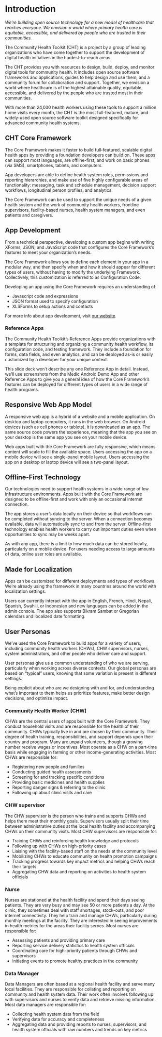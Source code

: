 # Introduction

*We’re building open source technology for a new model of healthcare that reaches everyone. We envision a world where primary health care is equitable, accessible, and delivered by people who are trusted in their communities.*

The Community Health Toolkit (CHT) is a project by a group of leading organizations who have come together to support the development of digital health initiatives in the hardest-to-reach areas. 

The CHT provides you with resources to design, build, deploy, and monitor digital tools for community health. It includes open source software frameworks and applications, guides to help design and use them, and a community forum for collaboration and support.  Together, we envision a world where healthcare is of the highest attainable quality, equitable, accessible, and delivered by the people who are trusted most in their communities.  

With more than 24,000 health workers using these tools to support a million home visits every month, the CHT is the most full-featured, mature, and widely-used open source software toolkit designed specifically for advanced community health systems. 

## CHT Core Framework

The Core Framework makes it faster to build full-featured, scalable digital health apps by providing a foundation developers can build on. These apps can support most languages, are offline-first, and work on basic phones (via SMS), smartphones, tablets, and computers. 

App developers are able to define health system roles, permissions and reporting hierarchies, and make use of five highly configurable areas of functionality: messaging, task and schedule management, decision support workflows, longitudinal person profiles, and analytics. 

The Core Framework can be used to support the unique needs of a given health system and the work of community health workers, frontline supervisors, facility-based nurses, health system managers, and even patients and caregivers.

## App Development

From a technical perspective, developing a custom app begins with writing XForms, JSON, and JavaScript code that configures the Core Framework’s features to meet your organization’s needs. 

The Core Framework allows you to define each element in your app in a modular way, and then specify when and how it should appear for different types of users, without having to modify the underlying Framework. Collectively, this customization is referred to as Configuration Code.

Developing an app using the Core Framework requires an understanding of:
- Javascript code and expressions
- JSON format used to specify configuration
- XLSForms to setup actions and contacts

For more info about app development, visit [our website](). 

### Reference Apps

The Community Health Toolkit’s Reference Apps provide organizations with a template for structuring and organizing a community health workflow, its configuration code, and testing framework. They include a foundation for forms, data fields, and even analytics, and can be deployed as-is or easily customized by a developer for your unique context.

This slide deck won’t describe any one Reference App in detail. Instead, we’ll use screenshots from the Medic Android Demo App and other Reference Apps to give you a general idea of how the Core Framework’s features can be deployed for different types of users in a wide range of health programs.

## Responsive Web App Model

A responsive web app is a hybrid of a website and a mobile application. On desktop and laptop computers, it runs in the web browser. On Android devices (such as cell phones or tablets), it is downloaded as an app. The same source code powers the experience, meaning that the app you see on your desktop is the same app you see on your mobile device. 

Web apps built with the Core Framework are fully responsive, which means content will scale to fill the available space. Users accessing the app on a mobile device will see a single-panel mobile layout. Users accessing the app on a desktop or laptop device will see a two-panel layout.

## Offline-First Technology

Our technologies need to support health systems in a wide range of low infrastructure environments. Apps built with the Core Framework are designed to be offline-first and work with only an occasional internet connection.

The app stores a user’s data locally on their device so that workflows can be completed without syncing to the server. When a connection becomes available, data will automatically sync to and from the server. Offline-first technology enables health workers to carry out important duties even when opportunities to sync may be weeks apart.

As with any app, there is a limit to how much data can be stored locally, particularly on a mobile device. For users needing access to large amounts of data, online user roles are available. 

## Made for Localization

Apps can be customized for different deployments and types of workflows. We’re already using the framework in many countries around the world with localization settings.

Users can currently interact with the app in English, French, Hindi, Nepali, Spanish, Swahili, or Indonesian and new languages can be added in the admin console. The app also supports Bikram Sambat or Gregorian calendars and localized date formatting.



## User Personas

We’ve used the Core Framework to build apps for a variety of users, including community health workers (CHWs), CHW supervisors, nurses, system administrators, and other people who deliver care and support.

User personas give us a common understanding of who we are serving, particularly when working across diverse contexts. Our global personas are based on “typical” users, knowing that some variation is present in different settings.

Being explicit about who are we designing with and for, and understanding what’s important to them helps us prioritize features, make better design decisions, and optimize impact.

### Community Health Worker (CHW)

CHWs are the central users of apps built with the Core Framework. They conduct household visits and are responsible for the health of their community. CHWs typically live in and are chosen by their community. Their degree of health training, responsibilities, and support depends upon their country and program. Many are unpaid volunteers, though a growing number receive wages or incentives. Most operate as a CHW on a part-time basis while engaging in farming or other income-generating activities. Most CHWs are responsible for:
- Registering new people and families
- Conducting guided health assessments
- Screening for and tracking specific conditions
- Providing basic medicines and health supplies
- Reporting danger signs & referring to the clinic
- Following up about clinic visits and care

### CHW supervisor

The CHW supervisor is the person who trains and supports CHWs and helps them meet their monthly goals. Supervisors usually split their time between administrative duties at the local health facility and accompanying CHWs on their community visits. Most CHW supervisors are responsible for:
- Training CHWs and reinforcing health knowledge and protocols
- Following up with CHWs on high-priority cases 
- Liaising with the facility-based staff on the needs at the community level
- Mobilizing CHWs to educate community on health promotion campaigns
- Tracking progress towards key impact metrics and helping CHWs reach their targets
- Aggregating CHW data and reporting on activities to health system officials

### Nurse

Nurses are stationed at the health facility and spend their days seeing patients. They are very busy and may see 50 or more patients a day. At the clinic, they sometimes deal with staff shortages, stock-outs, and poor internet connectivity. They help train and manage CHWs, particularly during monthly meetings at the facility. They are interested in seeing improvements in health metrics for the areas their facility serves.  Most nurses are responsible for:
- Assessing patients and providing primary care 
- Reporting service delivery statistics to health system officials
- Coordinating care for high-priority patients through CHWs and supervisors
- Initiating events to promote healthy practices in the community

### Data Manager

Data Managers are often based at a regional health facility and serve many local facilities. They are responsible for collating and reporting on community and health system data. Their work often involves following up with supervisors and nurses to verify data and retrieve missing information. Most data managers are responsible for:
- Collecting health system data from the field
- Verifying data for accuracy and completeness
- Aggregating data and providing reports to nurses, supervisors, and health system officials with raw numbers and trends on key metrics
